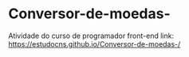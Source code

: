 # Conversor-de-moedas-
Atividade do curso de programador front-end 
link: 
https://estudocns.github.io/Conversor-de-moedas-/
